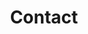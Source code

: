 ---
# An instance of the Contact widget.
widget: contact

# This file represents a page section.
headless: true

# Order that this section appears on the page.
weight: 130

title: Contact
subtitle:

content:
  # Automatically link email and phone or display as text?
  autolink: true

  # Email form provider
  form: 

  # Contact details (edit or remove options as required)
  email: sna45@gatech.edu
  phone: 
  address:
    street: 765 Ferst Dr NW Room 338
    city: Atlanta
    region: GA
    postcode: '30318'
    country: United States
    country_code: US
  coordinates:
    latitude: '33.7762 N'
    longitude: '-84.4023 W'
  directions: 
  office_hours:
  appointment_url: 
  contact_links:
    - icon: 
      icon_pack: 
      name: 
      link: 

design:
  columns: '2'
---
